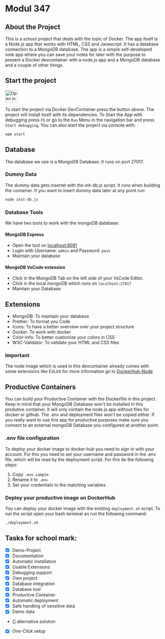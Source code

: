 # Modul 347

## About the Project
This is a school project that deals with the topic of Docker. The app itself is a Node.js app that works with HTML, CSS and Javascript. It has a database connection to a MongoDB database. The app is a simple self-developed note app where you can save your notes for later with the purpose to present a Docker devcontainer with a node.js app and a MongoDB database and a couple of other things.

## Start the project
<a href="https://vscode.dev/redirect?url=vscode://ms-vscode-remote.remote-containers/cloneInVolume?url=https://github.com/levin-fankhauser/modul-347.git">
  <img 
    src="https://img.shields.io/badge/Open_in-DevContainer-blue?logo=visual-studio-code" 
    alt="Open in DevContainer" 
    height="40"
  >
</a>

To start the project via Docker DevContainer press the button above. The project will install itself with its dependencies. To Start the App with debugging press ``F5`` or go to the ``Run`` Menu in the navigation bar and press ``Start debugging``. You can also start the project via console with:
```bash
npm start
```

## Database
The database we use is a MongoDB Database. It runs on port 27017.

### Dummy Data
The dummy data gets insertet with the init-db.js script. It runs when building the container. If you want to insert dummy data later at any point run:
```bash
node init-db.js
```

### Database Tools
We have two tools to work with the mongoDB database: 
#### MongoDB Express
- Open the tool on [localhost:8081](http://localhost:8081)
- Login with Username: ``admin`` and Password: ``pass``
- Maintain your database

#### MongoDB VsCode extension
- Click in the MongoDB Tab on the left side of your VsCode Editor.
- Click in the local mongoDB which runs on ``localhost:27017``
- Maintain your Database

## Extensions
- MongoDB: To maintain your database
- Prettier: To format you Code
- Icons: To have a better overview over your project structure
- Docker: To work with docker
- Color-Info: To better customize your colors in CSS
- W3C-Validator: To validate your HTML and CSS files

### Important
The node image which is used in this devcontainer already comes with some extensions like EsLint for more information go to [DockerHub-Node](https://hub.docker.com/_/microsoft-devcontainers-javascript-node)

## Productive Containers
You can build your Productive Container with the Dockerfile in this project. Keep in mind that your MongoDB Database won't be installed in this produtive container. It will only contain the node.js app without files for docker or github. The .env and deployment files won't be copied either. If you really want to use this app for productive purposes make sure you connect to an external mongoDB Database you configured at another point.

### .env file configuration
To deploy your docker image to docker-hub you need to sign in with your account. For this you need to set your username and password in the .env file, which will be read by the deployment script. For this do the following steps:
1. Copy ``.env.sample``
2. Rename it to ``.env``
3. Set your credentials to the matching variables

### Deploy your productive image on DockerHub
You can deploy your docker image with the existing ``deployment.sh`` script. To run the script open your bash terminal an run the following command:
```bash
./deployment.sh
```

## Tasks for school mark:

- [x] Demo-Project
- [x] Documentation
- [x] Automatic installation
- [x] Usable Extensions
- [x] Debugging support
- [x] Own project
- [x] Database integration
- [x] Database tool
- [x] Productive Container
- [x] Automatic deployment
- [x] Safe handling of sensitive data
- [x] Demo data
- [] alternative solution
- [x] One-Click setup